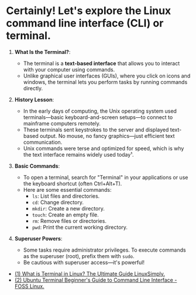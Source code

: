 # Certainly! Let's explore the Linux command line interface (CLI) or **terminal**.

1. **What Is the Terminal?**:
   - The terminal is a **text-based interface** that allows you to interact with your computer using commands.
   - Unlike graphical user interfaces (GUIs), where you click on icons and windows, the terminal lets you perform tasks by running commands directly.

2. **History Lesson**:
   - In the early days of computing, the Unix operating system used terminals—basic keyboard-and-screen setups—to connect to mainframe computers remotely.
   - These terminals sent keystrokes to the server and displayed text-based output. No mouse, no fancy graphics—just efficient text communication.
   - Unix commands were terse and optimized for speed, which is why the text interface remains widely used today¹.

3. **Basic Commands**:
   - To open a terminal, search for "Terminal" in your applications or use the keyboard shortcut (often Ctrl+Alt+T).
   - Here are some essential commands:
     - `ls`: List files and directories.
     - `cd`: Change directory.
     - `mkdir`: Create a new directory.
     - `touch`: Create an empty file.
     - `rm`: Remove files or directories.
     - `pwd`: Print the current working directory.

4. **Superuser Powers**:
   - Some tasks require administrator privileges. To execute commands as the superuser (root), prefix them with `sudo`.
   - Be cautious with superuser access—it's powerful!


- [(1) What is Terminal in Linux? The Ultimate Guide LinuxSimply.](https://linuxsimply.com/what-is-terminal-in-linux/.)
- [(2) Ubuntu Terminal Beginner's Guide to Command Line Interface - FOSS Linux.](https://www.fosslinux.com/101137/the-ubuntu-terminal-getting-started-with-the-command-line-interface.htm.)
